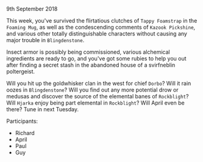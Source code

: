 9th September 2018

This week, you've survived the flirtatious clutches of `Tappy Foamstrap` in the `Foaming Mug`, as well as the condescending comments of `Kazook Pickshine`, and various other totally distinguishable characters without causing any major trouble in `Blingdenstone`.

Insect armor is possibly being commissioned, various alchemical ingredients are ready to go, and you've got some rubies to help you out after finding a secret stash in the abandoned house of a svirfneblin poltergeist.

Will you hit up the goldwhisker clan in the west for chief `Dorbo`? Will it rain oozes in `Blingdenstone`? Will you find out any more potential drow or medusas and discover the source of the elemental banes of `Rockblight`? Will `Hjarka` enjoy being part elemental in `Rockblight`? Will April even be there? Tune in next Tuesday.

Participants:
- Richard
- April
- Paul
- Guy
